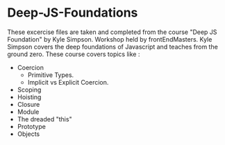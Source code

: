 # Deep-JS-Foundations

These excercise files are taken and completed from the course "Deep JS Foundation" by Kyle Simpson.
Workshop held by frontEndMasters.
Kyle Simpson covers the deep foundations of Javascript and teaches from the ground zero.
These course covers topics like : 

- Coercion
    - Primitive Types.
    - Implicit vs Explicit Coercion.
- Scoping
- Hoisting
- Closure
- Module
- The dreaded "this"
- Prototype
- Objects

